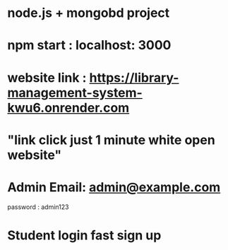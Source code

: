 # node.js + mongobd project 
# npm start : localhost: 3000
# website link : https://library-management-system-kwu6.onrender.com  
# "link click just 1 minute white open website"
# Admin Email: admin@example.com
 password : admin123 
# Student login fast sign up 

